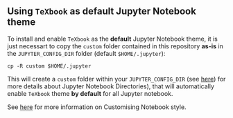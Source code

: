 ## Using `TeXbook` as default Jupyter Notebook theme

To install and enable `TeXbook` as the **default** Jupyter Notebook theme, it is just necessart to copy the `custom` folder 
contained in this repository **as-is** in the `JUPYTER_CONFIG_DIR` folder (default `$HOME/.jupyter`):

```shell script
cp -R custom $HOME/.jupyter
```

This will create a `custom` folder within your `JUPYTER_CONFIG_DIR` 
(see [here](https://jupyter.readthedocs.io/en/latest/use/jupyter-directories.html#configuration-files))
for more details about Jupyter Notebook Directories), that will automatically enable `TeXbook` theme 
**by default** for all Jupyter notebook. 

See [here](https://stackoverflow.com/questions/32156248/how-do-i-set-custom-css-for-my-ipython-ihaskell-jupyter-notebook/34742362#34742362) for more information on Customising Notebook style.
